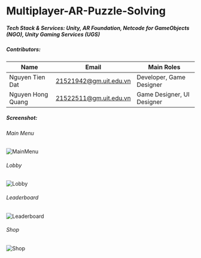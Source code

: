 # Multiplayer-AR-Puzzle-Solving
##### Tech Stack & Services: Unity, AR Foundation, Netcode for GameObjects (NGO), Unity Gaming Services (UGS)
##### Contributors:
| Name      | Email       |Main Roles       |
|------------|-------------|-------------|
| Nguyen Tien Dat|21521942@gm.uit.edu.vn|Developer, Game Designer   |
| Nguyen Hong Quang|21522511@gm.uit.edu.vn|Game Designer, UI Designer   |
##### Screenshot:
###### Main Menu
![MainMenu](https://github.com/user-attachments/assets/0240966f-2db5-4c25-aa55-cc21bc9b5389)
###### Lobby
![Lobby](https://github.com/user-attachments/assets/da7b7241-2620-411f-a54c-d1106fcf38b5)
###### Leaderboard
![Leaderboard](https://github.com/user-attachments/assets/5d961e4c-f3f1-4390-b471-2683e500ba0e)
###### Shop
![Shop](https://github.com/user-attachments/assets/12ba4670-a03f-42f1-a46d-43d51d0be60e)
